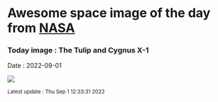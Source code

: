 
# Awesome space image of the day from [NASA](https://api.nasa.gov/)

### Today image : The Tulip and Cygnus X-1

Date : 2022-09-01


![](https://apod.nasa.gov/apod/image/2209/TulipCygX-1_1024.jpg)

<small>Latest update : Thu Sep  1 12:33:31 2022</small>


